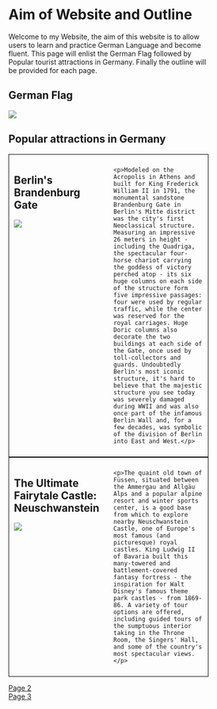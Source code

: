 <h1>Aim of Website and Outline</h1>

<p>
Welcome to my Website, the aim of this website is to allow users to learn and practice German Language and become fluent. This page will enlist the German Flag followed by Popular tourist attractions in Germany. Finally the outline will be provided for each page.
</p>

<h2>German Flag</h2>
<p>
<img src="https://www.worldatlas.com/r/w1200-h701-c1200x701/upload/63/3f/7a/untitled-design-281.jpg">
</p>

<h2>Popular attractions in Germany</h2>

<style>
* {
  box-sizing: border-box;
}

/* Create two equal columns that floats next to each other */

.column {
  float: left;
  width: 50%;
  padding: 10px;
}

/* Border around the container */

.row {
   border: 1px solid black;
}

/* Clear floats after the columns */

.row:after {
  content: "";
  display: table;
  clear: both;
}

/* Responsive layout - makes the two columns stack on top of each other instead of next to each other */

@media screen and (max-width: 600px) {
  .column {
    width: 100%;
  }
}
</style>

<div class="row">
  <div class="column">
    <h2>Berlin's Brandenburg Gate</h2>
    <p><img src="https://www.planetware.com/photos-large/D/germany-brandenburg-gate.jpg" /></p>
  </div>
  <div class="column">
  
    <p>Modeled on the Acropolis in Athens and built for King Frederick William II in 1791, the monumental sandstone Brandenburg Gate in Berlin's Mitte district was the city's first Neoclassical structure. Measuring an impressive 26 meters in height - including the Quadriga, the spectacular four-horse chariot carrying the goddess of victory perched atop - its six huge columns on each side of the structure form five impressive passages: four were used by regular traffic, while the center was reserved for the royal carriages. Huge Doric columns also decorate the two buildings at each side of the Gate, once used by toll-collectors and guards. Undoubtedly Berlin's most iconic structure, it's hard to believe that the majestic structure you see today was severely damaged during WWII and was also once part of the infamous Berlin Wall and, for a few decades, was symbolic of the division of Berlin into East and West.</p>
  </div>
</div>


<style>
* {
  box-sizing: border-box;
}

/* Create two equal columns that floats next to each other */

.column {
  float: left;
  width: 50%;
  padding: 10px;
}

/* Border around the container */

.row {
   border: 1px solid black;
}

/* Clear floats after the columns */

.row:after {
  content: "";
  display: table;
  clear: both;
}

/* Responsive layout - makes the two columns stack on top of each other instead of next to each other */

@media screen and (max-width: 600px) {
  .column {
    width: 100%;
  }
}
</style>

<div class="row">
  <div class="column">
    <h2>The Ultimate Fairytale Castle: Neuschwanstein</h2>
    <p><img src="https://www.planetware.com/photos-large/D/germany-neuschwanstein-castle.jpg" /></p>
  </div>
  <div class="column">
  
    <p>The quaint old town of Füssen, situated between the Ammergau and Allgäu Alps and a popular alpine resort and winter sports center, is a good base from which to explore nearby Neuschwanstein Castle, one of Europe's most famous (and picturesque) royal castles. King Ludwig II of Bavaria built this many-towered and battlement-covered fantasy fortress - the inspiration for Walt Disney's famous theme park castles - from 1869-86. A variety of tour options are offered, including guided tours of the sumptuous interior taking in the Throne Room, the Singers' Hall, and some of the country's most spectacular views.</p>
  </div>
</div>

<p>
  <a href="aboutgermany.html">Page 2</a> <br>
  <a href="page3.html">Page 3</a>
</p>
